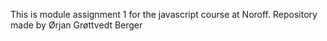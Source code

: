 This is module assignment 1 for the javascript course at Noroff. Repository made by Ørjan Grøttvedt Berger